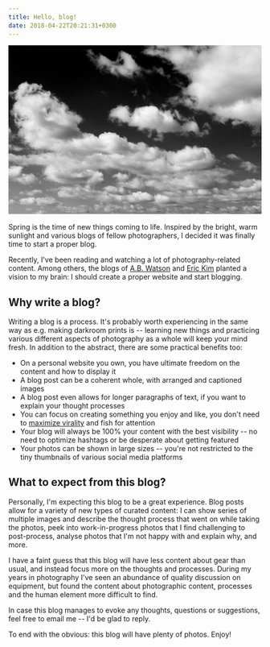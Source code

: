 ```yaml
---
title: Hello, blog!
date: 2018-04-22T20:21:31+0300
---
```


![Clouds](/images/2018/2018-04-19-satunnaisia/_DSF7424.jpg)

Spring is the time of new things coming to life. Inspired by the bright, warm sunlight and various blogs of fellow photographers, I decided it was finally time to start a proper blog.

<!--more-->

Recently, I've been reading and watching a lot of photography-related content. Among others, the blogs of [A.B. Watson](http://www.abwatson.com/blog/) and [Eric Kim](http://erickimphotography.com/blog/) planted a vision to my brain: I should create a proper website and start blogging.

## Why write a blog?

Writing a blog is a process. It's probably worth experiencing in the same way as e.g. making darkroom prints is -- learning new things and practicing various different aspects of photography as a whole will keep your mind fresh. In addition to the abstract, there are some practical benefits too:

* On a personal website you own, you have ultimate freedom on the content and how to display it
* A blog post can be a coherent whole, with arranged and captioned images
* A blog post even allows for longer paragraphs of text, if you want to explain your thought processes
* You can focus on creating something you enjoy and like, you don't need to [maximize virality](https://markmanson.net/6-things-people-should-stop-giving-so-many-fucks-about) and fish for attention
* Your blog will always be 100% your content with the best visibility -- no need to optimize hashtags or be desperate about getting featured
* Your photos can be shown in large sizes -- you're not restricted to the tiny thumbnails of various social media platforms

## What to expect from this blog?

Personally, I'm expecting this blog to be a great experience. Blog posts allow for a variety of new types of curated content: I can show series of multiple images and describe the thought process that went on while taking the photos, peek into work-in-progress photos that I find challenging to post-process, analyse photos that I'm not happy with and explain why, and more.

I have a faint guess that this blog will have less content about gear than usual, and instead focus more on the thoughts and processes. During my years in photography I've seen an abundance of quality discussion on equipment, but found the content about photographic content, processes and the human element more difficult to find.

In case this blog manages to evoke any thoughts, questions or suggestions, feel free to email me -- I'd be glad to reply.

To end with the obvious: this blog will have plenty of photos. Enjoy!
